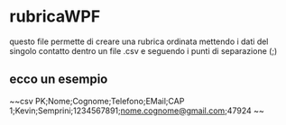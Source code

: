# rubricaWPF
questo file permette di creare una  rubrica ordinata mettendo i dati del singolo contatto dentro un file .csv e seguendo i punti di separazione (;)
## ecco un esempio
~~csv
PK;Nome;Cognome;Telefono;EMail;CAP
1;Kevin;Semprini;1234567891;nome.cognome@gmail.com;47924
~~
